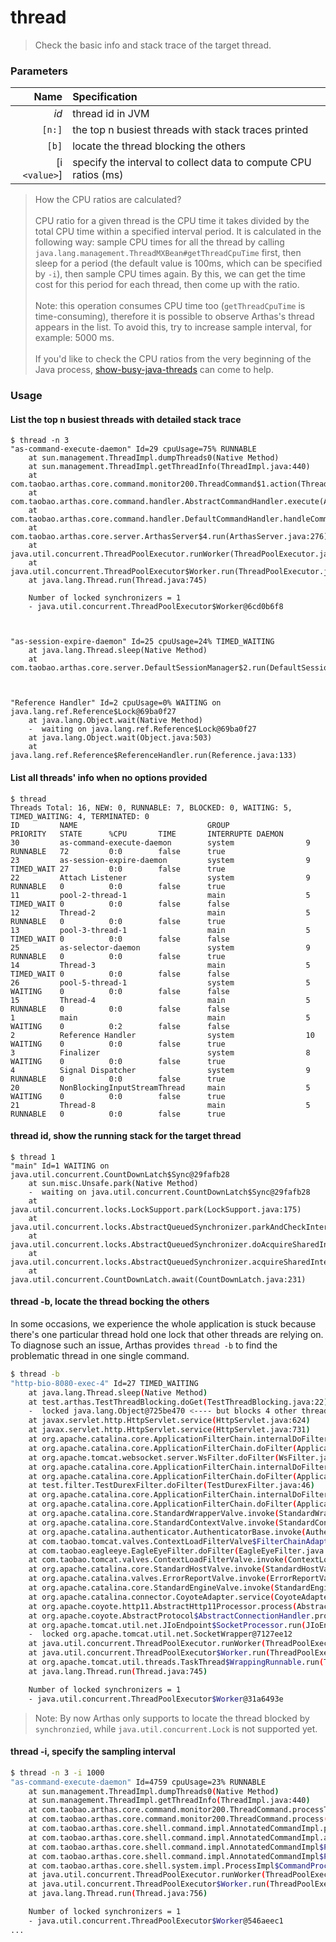 thread
======

> Check the basic info and stack trace of the target thread.

### Parameters

|Name|Specification|
|---:|:---|
|*id*|thread id in JVM|
|`[n:]`|the top n busiest threads with stack traces printed|
|`[b]`|locate the thread blocking the others|
|[i `<value>`]|specify the interval to collect data to compute CPU ratios (ms)|

> How the CPU ratios are calculated? <br/><br/>
> CPU ratio for a given thread is the CPU time it takes divided by the total CPU time within a specified interval period. It is calculated in the following way: sample CPU times for all the thread by calling `java.lang.management.ThreadMXBean#getThreadCpuTime` first, then sleep for a period (the default value is 100ms, which can be specified by `-i`), then sample CPU times again. By this, we can get the time cost for this period for each thread, then come up with the ratio. <br/><br/>
> Note: this operation consumes CPU time too (`getThreadCpuTime` is time-consuming), therefore it is possible to observe Arthas's thread appears in the list. To avoid this, try to increase sample interval, for example: 5000 ms.<br/><br/>
> If you'd like to check the CPU ratios from the very beginning of the Java process, [show-busy-java-threads](https://github.com/oldratlee/useful-scripts/blob/master/docs/java.md#-show-busy-java-threads) can come to help. 

### Usage

#### List the top n busiest threads with detailed stack trace

```shell
$ thread -n 3
"as-command-execute-daemon" Id=29 cpuUsage=75% RUNNABLE
    at sun.management.ThreadImpl.dumpThreads0(Native Method)
    at sun.management.ThreadImpl.getThreadInfo(ThreadImpl.java:440)
    at com.taobao.arthas.core.command.monitor200.ThreadCommand$1.action(ThreadCommand.java:58)
    at com.taobao.arthas.core.command.handler.AbstractCommandHandler.execute(AbstractCommandHandler.java:238)
    at com.taobao.arthas.core.command.handler.DefaultCommandHandler.handleCommand(DefaultCommandHandler.java:67)
    at com.taobao.arthas.core.server.ArthasServer$4.run(ArthasServer.java:276)
    at java.util.concurrent.ThreadPoolExecutor.runWorker(ThreadPoolExecutor.java:1145)
    at java.util.concurrent.ThreadPoolExecutor$Worker.run(ThreadPoolExecutor.java:615)
    at java.lang.Thread.run(Thread.java:745)

    Number of locked synchronizers = 1
    - java.util.concurrent.ThreadPoolExecutor$Worker@6cd0b6f8



"as-session-expire-daemon" Id=25 cpuUsage=24% TIMED_WAITING
    at java.lang.Thread.sleep(Native Method)
    at com.taobao.arthas.core.server.DefaultSessionManager$2.run(DefaultSessionManager.java:85)



"Reference Handler" Id=2 cpuUsage=0% WAITING on java.lang.ref.Reference$Lock@69ba0f27
    at java.lang.Object.wait(Native Method)
    -  waiting on java.lang.ref.Reference$Lock@69ba0f27
    at java.lang.Object.wait(Object.java:503)
    at java.lang.ref.Reference$ReferenceHandler.run(Reference.java:133)
```

#### List all threads' info when no options provided

```shell
$ thread
Threads Total: 16, NEW: 0, RUNNABLE: 7, BLOCKED: 0, WAITING: 5, TIMED_WAITING: 4, TERMINATED: 0
ID         NAME                             GROUP                 PRIORITY   STATE      %CPU       TIME       INTERRUPTE DAEMON
30         as-command-execute-daemon        system                9          RUNNABLE   72         0:0        false      true
23         as-session-expire-daemon         system                9          TIMED_WAIT 27         0:0        false      true
22         Attach Listener                  system                9          RUNNABLE   0          0:0        false      true
11         pool-2-thread-1                  main                  5          TIMED_WAIT 0          0:0        false      false
12         Thread-2                         main                  5          RUNNABLE   0          0:0        false      true
13         pool-3-thread-1                  main                  5          TIMED_WAIT 0          0:0        false      false
25         as-selector-daemon               system                9          RUNNABLE   0          0:0        false      true
14         Thread-3                         main                  5          TIMED_WAIT 0          0:0        false      false
26         pool-5-thread-1                  system                5          WAITING    0          0:0        false      false
15         Thread-4                         main                  5          RUNNABLE   0          0:0        false      false
1          main                             main                  5          WAITING    0          0:2        false      false
2          Reference Handler                system                10         WAITING    0          0:0        false      true
3          Finalizer                        system                8          WAITING    0          0:0        false      true
4          Signal Dispatcher                system                9          RUNNABLE   0          0:0        false      true
20         NonBlockingInputStreamThread     main                  5          WAITING    0          0:0        false      true
21         Thread-8                         main                  5          RUNNABLE   0          0:0        false      true
```

#### thread id, show the running stack for the target thread

```shell
$ thread 1
"main" Id=1 WAITING on java.util.concurrent.CountDownLatch$Sync@29fafb28
    at sun.misc.Unsafe.park(Native Method)
    -  waiting on java.util.concurrent.CountDownLatch$Sync@29fafb28
    at java.util.concurrent.locks.LockSupport.park(LockSupport.java:175)
    at java.util.concurrent.locks.AbstractQueuedSynchronizer.parkAndCheckInterrupt(AbstractQueuedSynchronizer.java:836)
    at java.util.concurrent.locks.AbstractQueuedSynchronizer.doAcquireSharedInterruptibly(AbstractQueuedSynchronizer.java:997)
    at java.util.concurrent.locks.AbstractQueuedSynchronizer.acquireSharedInterruptibly(AbstractQueuedSynchronizer.java:1304)
    at java.util.concurrent.CountDownLatch.await(CountDownLatch.java:231)
```

#### thread -b, locate the thread bocking the others

In some occasions, we experience the whole application is stuck because there's one particular thread hold one lock that other threads are relying on. To diagnose such an issue, Arthas provides `thread -b` to find the problematic thread in one single command.

```bash
$ thread -b
"http-bio-8080-exec-4" Id=27 TIMED_WAITING
    at java.lang.Thread.sleep(Native Method)
    at test.arthas.TestThreadBlocking.doGet(TestThreadBlocking.java:22)
    -  locked java.lang.Object@725be470 <---- but blocks 4 other threads!
    at javax.servlet.http.HttpServlet.service(HttpServlet.java:624)
    at javax.servlet.http.HttpServlet.service(HttpServlet.java:731)
    at org.apache.catalina.core.ApplicationFilterChain.internalDoFilter(ApplicationFilterChain.java:303)
    at org.apache.catalina.core.ApplicationFilterChain.doFilter(ApplicationFilterChain.java:208)
    at org.apache.tomcat.websocket.server.WsFilter.doFilter(WsFilter.java:52)
    at org.apache.catalina.core.ApplicationFilterChain.internalDoFilter(ApplicationFilterChain.java:241)
    at org.apache.catalina.core.ApplicationFilterChain.doFilter(ApplicationFilterChain.java:208)
    at test.filter.TestDurexFilter.doFilter(TestDurexFilter.java:46)
    at org.apache.catalina.core.ApplicationFilterChain.internalDoFilter(ApplicationFilterChain.java:241)
    at org.apache.catalina.core.ApplicationFilterChain.doFilter(ApplicationFilterChain.java:208)
    at org.apache.catalina.core.StandardWrapperValve.invoke(StandardWrapperValve.java:220)
    at org.apache.catalina.core.StandardContextValve.invoke(StandardContextValve.java:122)
    at org.apache.catalina.authenticator.AuthenticatorBase.invoke(AuthenticatorBase.java:505)
    at com.taobao.tomcat.valves.ContextLoadFilterValve$FilterChainAdapter.doFilter(ContextLoadFilterValve.java:191)
    at com.taobao.eagleeye.EagleEyeFilter.doFilter(EagleEyeFilter.java:81)
    at com.taobao.tomcat.valves.ContextLoadFilterValve.invoke(ContextLoadFilterValve.java:150)
    at org.apache.catalina.core.StandardHostValve.invoke(StandardHostValve.java:170)
    at org.apache.catalina.valves.ErrorReportValve.invoke(ErrorReportValve.java:103)
    at org.apache.catalina.core.StandardEngineValve.invoke(StandardEngineValve.java:116)
    at org.apache.catalina.connector.CoyoteAdapter.service(CoyoteAdapter.java:429)
    at org.apache.coyote.http11.AbstractHttp11Processor.process(AbstractHttp11Processor.java:1085)
    at org.apache.coyote.AbstractProtocol$AbstractConnectionHandler.process(AbstractProtocol.java:625)
    at org.apache.tomcat.util.net.JIoEndpoint$SocketProcessor.run(JIoEndpoint.java:318)
    -  locked org.apache.tomcat.util.net.SocketWrapper@7127ee12
    at java.util.concurrent.ThreadPoolExecutor.runWorker(ThreadPoolExecutor.java:1142)
    at java.util.concurrent.ThreadPoolExecutor$Worker.run(ThreadPoolExecutor.java:617)
    at org.apache.tomcat.util.threads.TaskThread$WrappingRunnable.run(TaskThread.java:61)
    at java.lang.Thread.run(Thread.java:745)

    Number of locked synchronizers = 1
    - java.util.concurrent.ThreadPoolExecutor$Worker@31a6493e
```

> Note: By now Arthas only supports to locate the thread blocked by `synchronzied`, while `java.util.concurrent.Lock` is not supported yet.


#### thread -i, specify the sampling interval

```bash
$ thread -n 3 -i 1000
"as-command-execute-daemon" Id=4759 cpuUsage=23% RUNNABLE
    at sun.management.ThreadImpl.dumpThreads0(Native Method)
    at sun.management.ThreadImpl.getThreadInfo(ThreadImpl.java:440)
    at com.taobao.arthas.core.command.monitor200.ThreadCommand.processTopBusyThreads(ThreadCommand.java:133)
    at com.taobao.arthas.core.command.monitor200.ThreadCommand.process(ThreadCommand.java:79)
    at com.taobao.arthas.core.shell.command.impl.AnnotatedCommandImpl.process(AnnotatedCommandImpl.java:96)
    at com.taobao.arthas.core.shell.command.impl.AnnotatedCommandImpl.access$100(AnnotatedCommandImpl.java:27)
    at com.taobao.arthas.core.shell.command.impl.AnnotatedCommandImpl$ProcessHandler.handle(AnnotatedCommandImpl.java:125)
    at com.taobao.arthas.core.shell.command.impl.AnnotatedCommandImpl$ProcessHandler.handle(AnnotatedCommandImpl.java:122)
    at com.taobao.arthas.core.shell.system.impl.ProcessImpl$CommandProcessTask.run(ProcessImpl.java:332)
    at java.util.concurrent.ThreadPoolExecutor.runWorker(ThreadPoolExecutor.java:1142)
    at java.util.concurrent.ThreadPoolExecutor$Worker.run(ThreadPoolExecutor.java:617)
    at java.lang.Thread.run(Thread.java:756)

    Number of locked synchronizers = 1
    - java.util.concurrent.ThreadPoolExecutor$Worker@546aeec1
...
```
